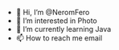 - 👋 Hi, I’m @NeromFero
- 👀 I’m interested in Photo
- 🌱 I’m currently learning Java
- 📫 How to reach me email

<!---
NeromFero/NeromFero is a ✨ special ✨ repository because its `README.md` (this file) appears on your GitHub profile.
You can click the Preview link to take a look at your changes.
--->
